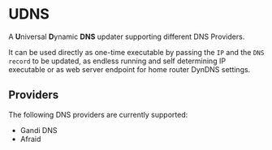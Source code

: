 # UDNS

A **U**niversal **D**ynamic **DNS** updater supporting different DNS Providers.

It can be used directly as one-time executable by passing the `IP` and the `DNS record` to be updated, as endless running and self determining IP executable or as web server endpoint for home router DynDNS settings. 

## Providers

The following DNS providers are currently supported:
* Gandi DNS
* Afraid
